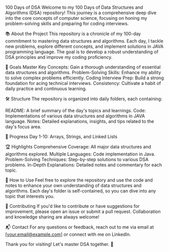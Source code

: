 100 Days of DSA
Welcome to my 100 Days of Data Structures and Algorithms (DSA) repository! This journey is a comprehensive deep dive into the core concepts of computer science, focusing on honing my problem-solving skills and preparing for coding interviews.

📚 About the Project
This repository is a chronicle of my 100-day commitment to mastering data structures and algorithms. Each day, I tackle new problems, explore different concepts, and implement solutions in JAVA programming language. The goal is to develop a robust understanding of DSA principles and improve my coding proficiency.

🚀 Goals
Master Key Concepts: Gain a thorough understanding of essential data structures and algorithms.
Problem-Solving Skills: Enhance my ability to solve complex problems efficiently.
Coding Interview Prep: Build a strong foundation for acing technical interviews.
Consistency: Cultivate a habit of daily practice and continuous learning.

🛠️ Structure
The repository is organized into daily folders, each containing:

README: A brief summary of the day's topics and learnings.
Code: Implementations of various data structures and algorithms in JAVA language.
Notes: Detailed explanations, insights, and tips related to the day's focus area.

📅 Progress
Day 1-10: Arrays, Strings, and Linked Lists


🏆 Highlights
Comprehensive Coverage: All major data structures and algorithms explored.
Multiple Languages: Code implementation in Java.
Problem-Solving Techniques: Step-by-step solutions to various DSA problems.
In-Depth Explanations: Detailed notes and commentary for each topic.

🌟 How to Use
Feel free to explore the repository and use the code and notes to enhance your own understanding of data structures and algorithms. Each day's folder is self-contained, so you can dive into any topic that interests you.

🤝 Contributing
If you'd like to contribute or have suggestions for improvement, please open an issue or submit a pull request. Collaboration and knowledge sharing are always welcome!

📬 Contact
For any questions or feedback, reach out to me via email at [your.email@example.com] or connect with me on LinkedIn.

Thank you for visiting! Let's master DSA together. 🚀
